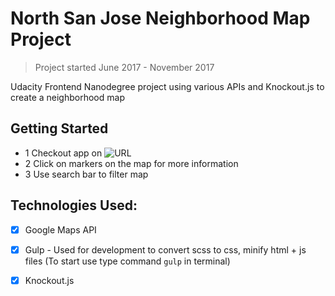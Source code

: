 
# North San Jose Neighborhood Map Project

> Project started June 2017 - November 2017

Udacity Frontend Nanodegree project using various APIs and Knockout.js to create a neighborhood map



## Getting Started

- 1 Checkout app on ![URL](http://www.danafng.com/neighborhood-map/)
- 2 Click on markers on the map for more information
- 3 Use search bar to filter map


## Technologies Used:
- [x] Google Maps API
- [x] Gulp - Used for development to convert scss to css, minify html + js files (To start use type command `gulp` in terminal)
- [x] Knockout.js



